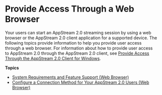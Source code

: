 # Provide Access Through a Web Browser<a name="access-through-web-browser-admin"></a>

Your users can start an AppStream 2\.0 streaming session by using a web browser or the AppStream 2\.0 client application for a supported device\. The following topics provide information to help you provide user access through a web browser\. For information about how to provide user access to AppStream 2\.0 through the AppStream 2\.0 client, see [Provide Access Through the AppStream 2\.0 Client for Windows](client-application.md)\.

**Topics**
+ [System Requirements and Feature Support \(Web Browser\)](requirements-and-features-web-browser-admin.md)
+ [Configure a Connection Method for Your AppStream 2\.0 Users \(Web Browser\)](configure-connection-method-web-access-admin.md)